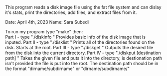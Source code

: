 This program reads a disk image file using the fat file system and can dislay it's stats, print the directories, add files, and extract files from it.

Date: April 4th, 2023
Name: Sara Subedi

To run my program type "make" then: <br>
    Part I   - type "./diskinfo <disk image>"
        Provides basic info of the disk image that is inputed.
    Part II  - type "./disklist <disk image>"
        Prints all of the directories found on the disk. Starts at the root.
    Part III - type "./diskget <disk image> <filename>"
        Outputs the desired file from the disk into the current directory.
    Part IV  - type "./diskput <disk image> [destination path] <filename>"
        Takes the given file and puts it into the directory, is destionation path isn't provided 
        the file is put into the root. The destination path should be in the format 
        "dirname/subdirname" or "dirname/subdirname/"
